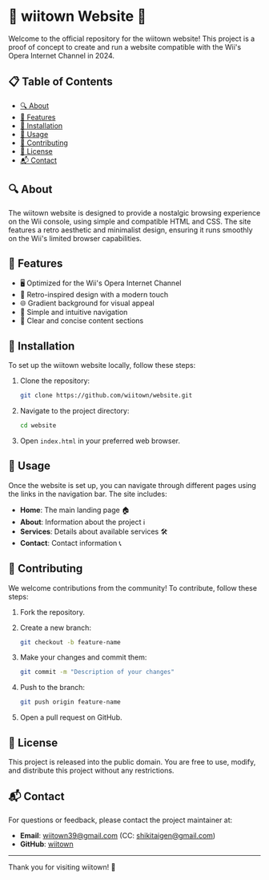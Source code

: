 # 🌌 wiitown Website 🌌

Welcome to the official repository for the wiitown website! This project is a proof of concept to create and run a website compatible with the Wii's Opera Internet Channel in 2024.

## 📋 Table of Contents

- [🔍 About](#about)
- [🌟 Features](#features)
- [🔧 Installation](#installation)
- [🚀 Usage](#usage)
- [🤝 Contributing](#contributing)
- [📝 License](#license)
- [📬 Contact](#contact)

## 🔍 About

The wiitown website is designed to provide a nostalgic browsing experience on the Wii console, using simple and compatible HTML and CSS. The site features a retro aesthetic and minimalist design, ensuring it runs smoothly on the Wii's limited browser capabilities.

## 🌟 Features

- 🖥️ Optimized for the Wii's Opera Internet Channel
- 🎨 Retro-inspired design with a modern touch
- 🌐 Gradient background for visual appeal
- 📂 Simple and intuitive navigation
- 📄 Clear and concise content sections

## 🔧 Installation

To set up the wiitown website locally, follow these steps:

1. Clone the repository:

    ```bash
    git clone https://github.com/wiitown/website.git
    ```

2. Navigate to the project directory:

    ```bash
    cd website
    ```

3. Open `index.html` in your preferred web browser.

## 🚀 Usage

Once the website is set up, you can navigate through different pages using the links in the navigation bar. The site includes:

- **Home**: The main landing page 🏠
- **About**: Information about the project ℹ️
- **Services**: Details about available services 🛠️
- **Contact**: Contact information 📞

## 🤝 Contributing

We welcome contributions from the community! To contribute, follow these steps:

1. Fork the repository.
2. Create a new branch:

    ```bash
    git checkout -b feature-name
    ```

3. Make your changes and commit them:

    ```bash
    git commit -m "Description of your changes"
    ```

4. Push to the branch:

    ```bash
    git push origin feature-name
    ```

5. Open a pull request on GitHub.

## 📝 License

This project is released into the public domain. You are free to use, modify, and distribute this project without any restrictions.

## 📬 Contact

For questions or feedback, please contact the project maintainer at:

- **Email**: wiitown39@gmail.com (CC: shikitaigen@gmail.com) 
- **GitHub**: [wiitown](https://github.com/wiitown)

---

Thank you for visiting wiitown! 🎉
